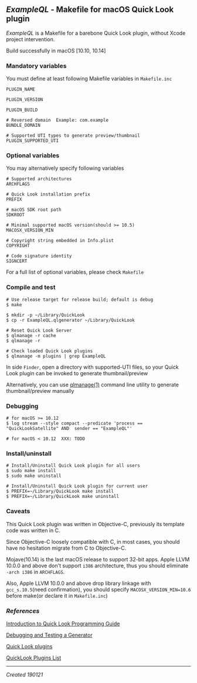 ## *ExampleQL* - Makefile for macOS Quick Look plugin

*ExampleQL* is a Makefile for a barebone Quick Look plugin, without Xcode project intervention.

Build successfully in macOS [10.10, 10.14]

### Mandatory variables

You must define at least following Makefile variables in ```Makefile.inc```

```
PLUGIN_NAME

PLUGIN_VERSION

PLUGIN_BUILD

# Reversed domain  Example: com.example
BUNDLE_DOMAIN	

# Supported UTI types to generate preview/thumbnail
PLUGIN_SUPPORTED_UTI
```

### Optional variables

You may alternatively specify following variables

```
# Supported architectures
ARCHFLAGS

# Quick Look installation prefix
PREFIX

# macOS SDK root path
SDKROOT

# Minimal supported macOS version(should >= 10.5)
MACOSX_VERSION_MIN

# Copyright string embedded in Info.plist
COPYRIGHT

# Code signature identity
SIGNCERT
```

For a full list of optional variables, please check `Makefile`

### Compile and test

```
# Use release target for release build; default is debug
$ make

$ mkdir -p ~/Library/QuickLook
$ cp -r ExampleQL.qlgenerator ~/Library/QuickLook

# Reset Quick Look Server
$ qlmanage -r cache
$ qlmanage -r

# Check loaded Quick Look plugins
$ qlmanage -m plugins | grep ExampleQL
```

In side `Finder`, open a directory with supported-UTI files, so your  Quick Look plugin can be invoked to generate thumbnail/preview

Alternatively, you can use [qlmanage(1)](x-man-page://1/qlmanage) command line utility to generate thumbnail/preview manually

### Debugging

```
# for macOS >= 10.12
$ log stream --style compact --predicate 'process == "QuickLookSatellite" AND  sender == "ExampleQL"'

# for macOS < 10.12  XXX: TODO
```

### Install/uninstall

```
# Install/Uninstall Quick Look plugin for all users
$ sudo make install
$ sudo make uninstall

# Install/Uninstall Quick Look plugin for current user
$ PREFIX=~/Library/QuickLook make install
$ PREFIX=~/Library/QuickLook make uninstall
```

### Caveats

This Quick Look plugin was written in Objective-C, previously its template code was written in C.

Since Objective-C loosely compatible with C, in most cases, you should have no hesitation migrate from C to Objective-C.

Mojave(10.14) is the last macOS release to support 32-bit apps. Apple LLVM 10.0.0 and above don't support `i386` architecture, thus you should eliminate `-arch i386` in `ARCHFLAGS`.

Also, Apple LLVM 10.0.0 and above drop library linkage with `gcc_s.10.5`(need confirmation), you should specify `MACOSX_VERSION_MIN=10.6` before make(or declare it in `Makefile.inc`)

### *References*

[Introduction to Quick Look Programming Guide](https://developer.apple.com/library/archive/documentation/UserExperience/Conceptual/Quicklook_Programming_Guide/Introduction/Introduction.html)

[Debugging and Testing a Generator](https://developer.apple.com/library/archive/documentation/UserExperience/Conceptual/Quicklook_Programming_Guide/Articles/QLDebugTest.html)

[Quick Look plugins](https://github.com/sindresorhus/quick-look-plugins)

[QuickLook Plugins List](http://www.quicklookplugins.com)

---

*Created 190121*
